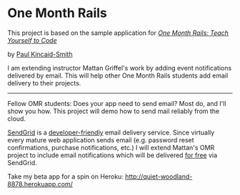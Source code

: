# One Month Rails

This project is based on the sample application for
[*One Month Rails: Teach Yourself to Code*](http://onemonthrails.com)

by [Paul Kincaid-Smith](www.linkedin.com/in/paulkincaidsmith/)

I am extending instructor Mattan Griffel's work by adding event notifications delivered by email. This will help other One Month Rails students add email delivery to their projects.

------------------

Fellow OMR students: Does your app need to send email? Most do, and I'll show you how. This project will demo how to send mail reliably from the cloud.  

[SendGrid](http://www.sendgrid.com) is a [developer-friendly](http://sendgrid.com/developers.html) email delivery service. Since virtually every mature web application sends email (e.g. password reset confirmations, purchase notifications, etc.) I will extend Mattan's OMR project to include email notifications which will be delivered [for free](https://sendgrid.com/user/signup) via SendGrid.

Take my beta app for a spin on Heroku: <http://quiet-woodland-8878.herokuapp.com/>